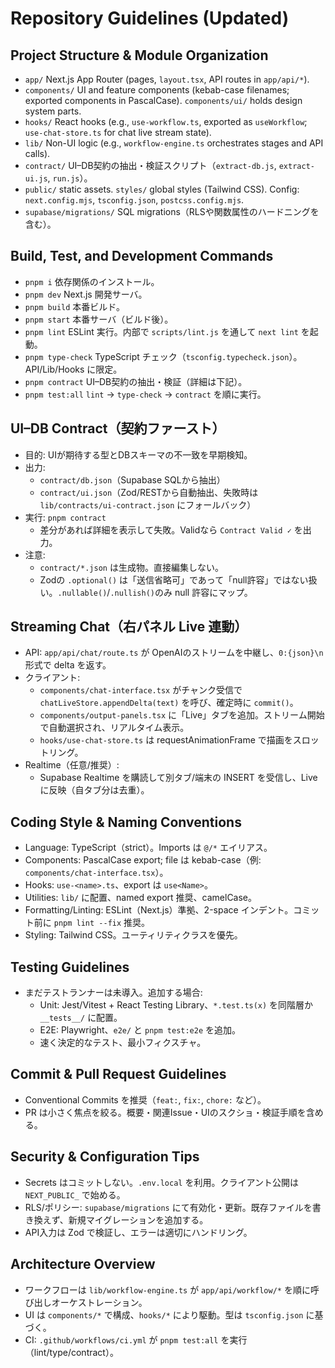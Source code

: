 # Repository Guidelines (Updated)

## Project Structure & Module Organization
- `app/` Next.js App Router (pages, `layout.tsx`, API routes in `app/api/*`).
- `components/` UI and feature components (kebab-case filenames; exported components in PascalCase). `components/ui/` holds design system parts.
- `hooks/` React hooks (e.g., `use-workflow.ts`, exported as `useWorkflow`; `use-chat-store.ts` for chat live stream state).
- `lib/` Non-UI logic (e.g., `workflow-engine.ts` orchestrates stages and API calls).
- `contract/` UI–DB契約の抽出・検証スクリプト（`extract-db.js`, `extract-ui.js`, `run.js`）。
- `public/` static assets. `styles/` global styles (Tailwind CSS). Config: `next.config.mjs`, `tsconfig.json`, `postcss.config.mjs`.
- `supabase/migrations/` SQL migrations（RLSや関数属性のハードニングを含む）。

## Build, Test, and Development Commands
- `pnpm i` 依存関係のインストール。
- `pnpm dev` Next.js 開発サーバ。
- `pnpm build` 本番ビルド。
- `pnpm start` 本番サーバ（ビルド後）。
- `pnpm lint` ESLint 実行。内部で `scripts/lint.js` を通して `next lint` を起動。
- `pnpm type-check` TypeScript チェック（`tsconfig.typecheck.json`）。API/Lib/Hooks に限定。
- `pnpm contract` UI–DB契約の抽出・検証（詳細は下記）。
- `pnpm test:all` `lint` → `type-check` → `contract` を順に実行。

## UI–DB Contract（契約ファースト）
- 目的: UIが期待する型とDBスキーマの不一致を早期検知。
- 出力:
  - `contract/db.json`（Supabase SQLから抽出）
  - `contract/ui.json`（Zod/RESTから自動抽出、失敗時は `lib/contracts/ui-contract.json` にフォールバック）
- 実行: `pnpm contract`
  - 差分があれば詳細を表示して失敗。Validなら `Contract Valid ✓` を出力。
- 注意:
  - `contract/*.json` は生成物。直接編集しない。
  - Zodの `.optional()` は「送信省略可」であって「null許容」ではない扱い。`.nullable()`/`.nullish()`のみ null 許容にマップ。

## Streaming Chat（右パネル Live 連動）
- API: `app/api/chat/route.ts` が OpenAIのストリームを中継し、`0:{json}\n` 形式で delta を返す。
- クライアント:
  - `components/chat-interface.tsx` がチャンク受信で `chatLiveStore.appendDelta(text)` を呼び、確定時に `commit()`。
  - `components/output-panels.tsx` に「Live」タブを追加。ストリーム開始で自動選択され、リアルタイム表示。
  - `hooks/use-chat-store.ts` は requestAnimationFrame で描画をスロットリング。
- Realtime（任意/推奨）:
  - Supabase Realtime を購読して別タブ/端末の INSERT を受信し、Liveに反映（自タブ分は去重）。

## Coding Style & Naming Conventions
- Language: TypeScript（strict）。Imports は `@/*` エイリアス。
- Components: PascalCase export; file は kebab-case（例: `components/chat-interface.tsx`）。
- Hooks: `use-<name>.ts`、export は `use<Name>`。
- Utilities: `lib/` に配置、named export 推奨、camelCase。
- Formatting/Linting: ESLint（Next.js）準拠、2-space インデント。コミット前に `pnpm lint --fix` 推奨。
- Styling: Tailwind CSS。ユーティリティクラスを優先。

## Testing Guidelines
- まだテストランナーは未導入。追加する場合:
  - Unit: Jest/Vitest + React Testing Library、`*.test.ts(x)` を同階層か `__tests__/` に配置。
  - E2E: Playwright、`e2e/` と `pnpm test:e2e` を追加。
  - 速く決定的なテスト、最小フィクスチャ。

## Commit & Pull Request Guidelines
- Conventional Commits を推奨（`feat:`, `fix:`, `chore:` など）。
- PR は小さく焦点を絞る。概要・関連Issue・UIのスクショ・検証手順を含める。

## Security & Configuration Tips
- Secrets はコミットしない。`.env.local` を利用。クライアント公開は `NEXT_PUBLIC_` で始める。
- RLS/ポリシー: `supabase/migrations` にて有効化・更新。既存ファイルを書き換えず、新規マイグレーションを追加する。
- API入力は Zod で検証し、エラーは適切にハンドリング。

## Architecture Overview
- ワークフローは `lib/workflow-engine.ts` が `app/api/workflow/*` を順に呼び出しオーケストレーション。
- UI は `components/*` で構成、`hooks/*` により駆動。型は `tsconfig.json` に基づく。
- CI: `.github/workflows/ci.yml` が `pnpm test:all` を実行（lint/type/contract）。
